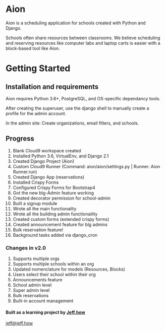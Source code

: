 # Aion

Aion is a scheduling application for schools created with Python and Django.

Schools often share resources between classrooms. We believe scheduling and 
reserving  resources like computer labs and laptop carts is easier with a 
block-based tool like Aion.

# Getting Started

## Installation and requirements
Aion requires Python 3.6+, PostgreSQL, and OS-specific dependancy tools.

After creating the superuser, use the django shell to manually create a profile
for the admin account.

In the admin site: Create organizations, email filters, and schools.

## Progress
1. Blank Cloud9 workspace created
2. Installed Python 3.6, VirtualEnv, and Django 2.1
3. Created Django Project (Aion)
4. Custom Cloud9 Runner (Command: aion/aion/settings.py | Runner: Aion Runner.run)
5. Created Django App (reservations)
8. Installed Crispy Forms
9. Configured Crispy Forms for Bootstrap4
10. Got the new blg-Admin feature working
11. Created decorator permission for school-admin
12. Built a signup module
13. Wrote all the main functionality
14. Wrote all the building admin functionaility
15. Created custom forms (extended crispy forms)
16. Created announcement feature for blg admins
17. Bulk reservation feature!
18. Background tasks added via django_cron

### Changes in v2.0
1. Supports multiple orgs
2. Supports multiple schools within an org 
3. Updated nomenclature for models (Resources, Blocks)
4. Users select their school within their org
5. Announcements feature
6. School admin level
7. Super admin level
8. Bulk reservations
9. Built-in account management

#### Built as a learning project by [Jeff.how](http://jeff.how)
[jeff@jeff.how](mailto:jeff.how)
